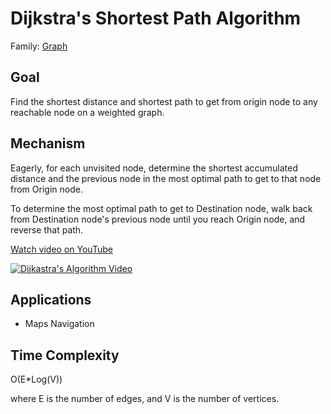 # Dijkstra's Shortest Path Algorithm

Family: [Graph](../)

## Goal

Find the shortest distance and shortest path to get from origin node to any reachable node on a weighted graph.

## Mechanism

Eagerly, for each unvisited node, determine the shortest accumulated distance and the previous node in the most optimal path to get to that node from Origin node.

To determine the most optimal path to get to Destination node, walk back from Destination node's previous node until you reach Origin node, and reverse that path.

[Watch video on YouTube](https://www.youtube.com/watch?v=pVfj6mxhdMw)

[![Dijkastra's Algorithm Video](https://img.youtube.com/vi/pVfj6mxhdMw/0.jpg)](https://www.youtube.com/watch?v=pVfj6mxhdMw "Watch video on YouTube")


## Applications

- Maps Navigation

## Time Complexity

O(E*Log(V))

where E is the number of edges, and V is the number of vertices.
